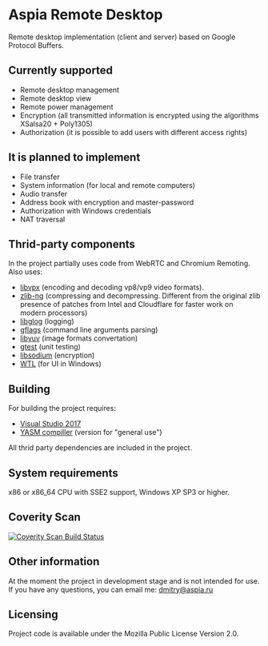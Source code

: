 Aspia Remote Desktop
====================
Remote desktop implementation (client and server) based on Google Protocol Buffers.

Currently supported
-------------------
   - Remote desktop management
   - Remote desktop view
   - Remote power management
   - Encryption (all transmitted information is encrypted using the algorithms XSalsa20 + Poly1305)
   - Authorization (it is possible to add users with different access rights)

It is planned to implement
--------------------------
   - File transfer
   - System information (for local and remote computers)
   - Audio transfer
   - Address book with encryption and master-password
   - Authorization with Windows credentials
   - NAT traversal

Thrid-party components
----------------------
In the project partially uses code from WebRTC and Chromium Remoting.
Also uses:
   - [libvpx](https://chromium.googlesource.com/webm/libvpx "libvpx") (encoding and decoding vp8/vp9 video formats).
   - [zlib-ng](https://github.com/Dead2/zlib-ng "zlib-ng") (compressing and decompressing. Different from the
     original zlib presence of patches from Intel and Cloudflare for faster
     work on modern processors)
   - [libglog](https://github.com/google/glog "libglog") (logging)
   - [gflags](https://github.com/gflags/gflags "gflags") (command line arguments parsing)
   - [libyuv](https://chromium.googlesource.com/libyuv/libyuv "libyuv") (image formats convertation)
   - [gtest](https://github.com/google/googletest "gtest") (unit testing)
   - [libsodium](https://github.com/jedisct1/libsodium/releases "libsodium") (encryption)
   - [WTL](https://sourceforge.net/projects/wtl "WTL") (for UI in Windows)

Building
--------
For building the project requires:
   - [Visual Studio 2017](http://visualstudio.com "Visual Studio 2017")
   - [YASM compiller](http://yasm.tortall.net/Download.html "YASM compiller") (version for "general use")

All thrid party dependencies are included in the project.

System requirements
-------------------
x86 or x86_64 CPU with SSE2 support, Windows XP SP3 or higher.

Coverity Scan
-------------
<a href="https://scan.coverity.com/projects/aspia-remote-desktop">
  <img alt="Coverity Scan Build Status"
       src="https://scan.coverity.com/projects/13117/badge.svg"/>
</a>

Other information
-----------------
At the moment the project in development stage and is not intended for use.
If you have any questions, you can email me: dmitry@aspia.ru

Licensing
---------
Project code is available under the Mozilla Public License Version 2.0.